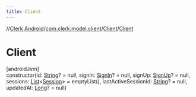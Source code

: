 ```yaml
---
title: Client
---
```

//[Clerk Android](../../../index.html)/[com.clerk.model.client](../index.html)/[Client](index.html)/[Client](-client.html)



# Client



[androidJvm]\
constructor(id: [String](https://kotlinlang.org/api/latest/jvm/stdlib/kotlin-stdlib/kotlin/-string/index.html)? = null, signIn: [SignIn](../../com.clerk.signin/-sign-in/index.html)? = null, signUp: [SignUp](../../com.clerk.signup/-sign-up/index.html)? = null, sessions: [List](https://kotlinlang.org/api/latest/jvm/stdlib/kotlin-stdlib/kotlin.collections/-list/index.html)&lt;[Session](../../com.clerk.model.session/-session/index.html)&gt; = emptyList(), lastActiveSessionId: [String](https://kotlinlang.org/api/latest/jvm/stdlib/kotlin-stdlib/kotlin/-string/index.html)? = null, updatedAt: [Long](https://kotlinlang.org/api/latest/jvm/stdlib/kotlin-stdlib/kotlin/-long/index.html)? = null)




